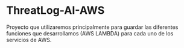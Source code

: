 # ThreatLog-AI-AWS
Proyecto que utilizaremos principalmente para guardar las diferentes funciones que desarrollamos (AWS LAMBDA) para cada uno de los servicios de AWS. 
